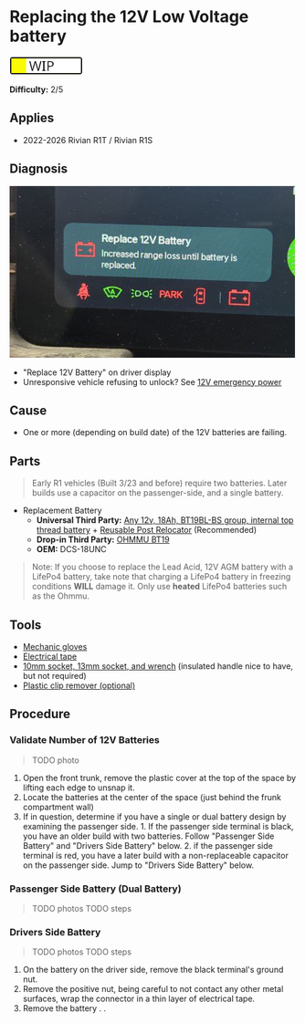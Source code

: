 # Replacing the 12V Low Voltage battery

![wip](../../status_wip.png)

**Difficulty:** 2/5

## Applies

  * 2022-2026 Rivian R1T / Rivian R1S

## Diagnosis

![Replace 12V Battery](warning-12v.jpg)

  * "Replace 12V Battery" on driver display
  * Unresponsive vehicle refusing to unlock? See [12V emergency power](emergency-jump.md)

## Cause

  * One or more (depending on build date) of the 12V batteries are failing.

## Parts

> Early R1 vehicles (Built 3/23 and before) require two batteries. Later builds
> use a capacitor on the passenger-side, and a single battery.

  * Replacement Battery
    * **Universal Third Party:** [Any 12v, 18Ah, BT19BL-BS group, internal top thread battery](https://amzn.to/48L0295) + [Reusable Post Relocator](https://soonishev.com/products/battery-post-relocator) (Recommended)
    * **Drop-in Third Party:** [OHMMU BT19](https://www.ohmmu.com/product-page/12v-lithium-battery-for-r1t-r1s)
    * **OEM:** DCS-18UNC

> Note: If you choose to replace the Lead Acid, 12V AGM battery with a LifePo4 battery, take note that charging a LifePo4 battery in freezing conditions **WILL** damage it.  Only use **heated** LifePo4 batteries such as the Ohmmu.

## Tools

  * [Mechanic gloves](https://amzn.to/3LwpO7d)
  * [Electrical tape](https://amzn.to/4oIQMqM)
  * [10mm socket, 13mm socket, and wrench](https://amzn.to/47crE5V) (insulated handle nice to have, but not required)
  * [Plastic clip remover (optional)](https://amzn.to/3L8OWAW)

## Procedure

### Validate Number of 12V Batteries

> TODO photo

  1. Open the front trunk, remove the plastic cover at the top of the space by lifting each edge to unsnap it.
  2. Locate the batteries at the center of the space (just behind the frunk compartment wall)
  3. If in question, determine if you have a single or dual battery design by examining the passenger side.
    1. If the passenger side terminal is black, you have an older build with two batteries. Follow "Passenger Side Battery" and "Drivers Side Battery" below.
    2. if the passenger side terminal is red, you have a later build with a non-replaceable capacitor on the passenger side. Jump to "Drivers Side Battery" below.

### Passenger Side Battery (Dual Battery)

> TODO photos
> TODO steps

### Drivers Side Battery

> TODO photos
> TODO steps

  1. On the battery on the driver side, remove the black terminal's ground nut. 
  2. Remove the positive nut, being careful to not contact any other metal surfaces, wrap the connector in a thin layer of electrical tape.
  3. Remove the battery
  .
  .
